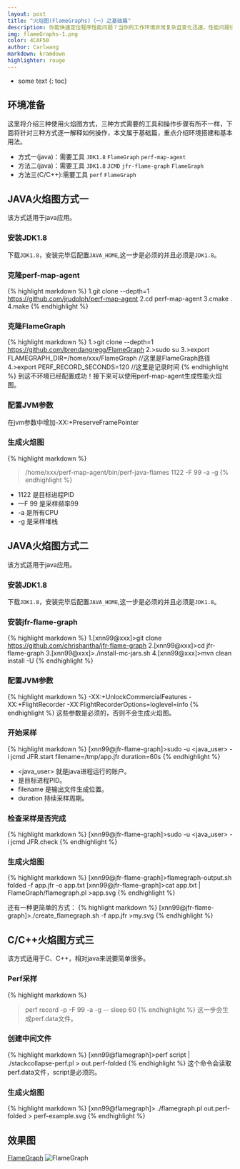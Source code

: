 ```yaml
---
layout: post
title: "火焰图(FlameGraphs)（一）之基础篇"
description: 你能快速定位程序性能问题？当你的工作环境非常复杂且变化迅速，性能问题往往复杂难辨，可能会为这个问题解决数天。在这里我将介绍一个简单好用的工具火焰图(FlameGraphs)。 
img: flameGraphs-1.png
color: 4CAF50
author: Carlwang
markdown: kramdown
highlighter: rouge
---
```


* some text
{: toc}

## 环境准备
这里将介绍三种使用火焰图方式，三种方式需要的工具和操作步骤有所不一样，下面将针对三种方式逐一解释如何操作，本文属于基础篇，重点介绍环境搭建和基本用法。

- 方式一(java)：需要工具
``JDK1.8``
``FlameGraph``
``perf-map-agent``
- 方法二(java)：需要工具
``JDK1.8``
``JCMD``
``jfr-flame-graph``
``FlameGraph``
- 方法三(C/C++):需要工具
``perf``
``FlameGraph``

## JAVA火焰图方式一
该方式适用于java应用。

### 安装JDK1.8
下载``JDK1.8``，安装完毕后配置``JAVA_HOME``,这一步是必须的并且必须是``JDK1.8``。

### 克隆perf-map-agent
{% highlight markdown %}
1.git clone --depth=1 https://github.com/jrudolph/perf-map-agent
2.cd perf-map-agent
3.cmake .
4.make
{% endhighlight %}

### 克隆FlameGraph
{% highlight markdown %}
1.>git clone --depth=1 https://github.com/brendangregg/FlameGraph
2.>sudo su
3.>export FLAMEGRAPH_DIR=/home/xxx/FlameGraph //这里是FlameGraph路径
4.>export PERF_RECORD_SECONDS=120    //这里是记录时间
{% endhighlight %}
到这不环境已经配置成功！接下来可以使用perf-map-agent生成性能火焰图。

### 配置JVM参数
在jvm参数中增加-XX:+PreserveFramePointer

### 生成火焰图
{% highlight markdown %}
>/home/xxx/perf-map-agent/bin/perf-java-flames 1122 -F 99 -a -g
{% endhighlight %}

- 1122    	是目标进程PID
- —F 99		是采样频率99
- -a		是所有CPU
- -g      	是采样堆栈

## JAVA火焰图方式二
该方式适用于java应用。

### 安装JDK1.8
下载``JDK1.8``，安装完毕后配置``JAVA_HOME``,这一步是必须的并且必须是``JDK1.8``。

### 安装jfr-flame-graph
{% highlight markdown %}
1.[xnn99@xxx]>git clone https://github.com/chrishantha/jfr-flame-graph
2.[xnn99@xxx]>cd jfr-flame-graph
3.[xnn99@xxx]>./install-mc-jars.sh
4.[xnn99@xxx]>mvn clean install -U
{% endhighlight %}

### 配置JVM参数
{% highlight markdown %}
-XX:+UnlockCommercialFeatures -XX:+FlightRecorder -XX:FlightRecorderOptions=loglevel=info
{% endhighlight %}
这些参数是必须的，否则不会生成火焰图。

### 开始采样
{% highlight markdown %}
[xnn99@jfr-flame-graph]>sudo -u <java_user> -i jcmd <pid> JFR.start filename=/tmp/app.jfr duration=60s
{% endhighlight %}

- <java_user> 就是java进程运行的账户。
- <pid> 是目标进程PID。
- filename 是输出文件生成位置。
- duration 持续采样周期。

### 检查采样是否完成
{% highlight markdown %}
[xnn99@jfr-flame-graph]>sudo -u <java_user> -i jcmd <pid> JFR.check
{% endhighlight %}

### 生成火焰图
{% highlight markdown %}
[xnn99@jfr-flame-graph]>flamegraph-output.sh folded -f app.jfr -o app.txt 
[xnn99@jfr-flame-graph]>cat app.txt | FlameGraph/flamegraph.pl >app.svg
{% endhighlight %}

还有一种更简单的方式：
{% highlight markdown %}
[xnn99@jfr-flame-graph]>./create_flamegraph.sh -f app.jfr >my.svg
{% endhighlight %}

## C/C++火焰图方式三

该方式适用于C、C++，相对java来说要简单很多。

### Perf采样
{% highlight markdown %}
> perf record -p <pid> -F 99 -a -g -- sleep 60
{% endhighlight %}
这一步会生成perf.data文件。


### 创建中间文件
{% highlight markdown %}
[xnn99@flamegraph]>perf script | ./stackcollapse-perf.pl > out.perf-folded
{% endhighlight %}
这个命令会读取perf.data文件，script是必须的。

### 生成火焰图
{% highlight markdown %}
[xnn99@flamegraph]> ./flamegraph.pl out.perf-folded > perf-example.svg
{% endhighlight %}

## 效果图
[FlameGraph]({{site.baseurl}}/images/flamegraph-example-1.svg)
![FlameGraph]({{site.baseurl}}/images/flamegraph-example-1.svg)

